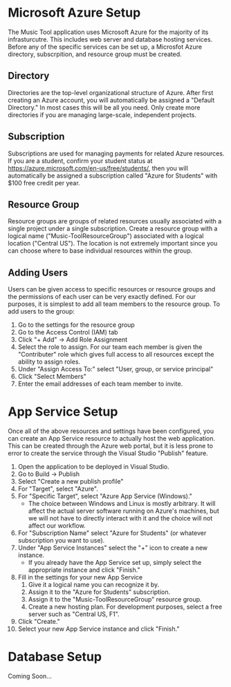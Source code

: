 # Microsoft Azure Setup
The Music Tool application uses Microsoft Azure for the majority of its infrasturcutre. This includes web server and database hosting services. Before any of the specific services can be set up, a Microsfot Azure directory, subscrpition, and resource group must be created.

## Directory
Directories are the top-level organizational structure of Azure. After first creating an Azure account, you will automatically be assigned a "Default Directory." In most cases this will be all you need. Only create more directories if you are managing large-scale, independent projects. 
## Subscription
Subscriptions are used for managing payments for related Azure resources. If you are a student, confirm your student status at https://azure.microsoft.com/en-us/free/students/, then you will automatically be assigned a subscription called "Azure for Students" with $100 free credit per year.
## Resource Group
Resource groups are groups of related resources usually associated with a single project under a single subscription. Create a resource group with a logical name ("Music-ToolResourceGroup") associated with a logical location ("Central US"). The location is not extremely important since you can choose where to base individual resources within the group.
## Adding Users
Users can be given access to specific resources or resource groups and the permissions of each user can be very exactly defined. For our purposes, it is simplest to add all team members to the resource group. 
To add users to the group:
1. Go to the settings for the resource group
2. Go to the Access Control (IAM) tab
3. Click "+ Add" -> Add Role Assignment
4. Select the role to assign. For our team each member is given the "Contributer" role which gives full access to all resources except the ability to assign roles.
5. Under "Assign Access To:" select "User, group, or service principal"
6. Click "Select Members"
7. Enter the email addresses of each team member to invite.

# App Service Setup
Once all of the above resources and settings have been configured, you can create an App Service resource to actually host the web application. This can be created through the Azure web portal, but it is less prone to error to create the service through the Visual Studio "Publish" feature.
1. Open the application to be deployed in Visual Studio.
2. Go to Build -> Publish
3. Select "Create a new publish profile"
4. For "Target", select "Azure".
5. For "Specific Target", select "Azure App Service (Windows)." 
    - The choice between Windows and Linux is mostly arbitrary. It will affect the actual server software running on Azure's machines, but we will not have to directly interact with it and the choice will not affect our workflow.
6. For "Subscription Name" select "Azure for Students" (or whatever subscription you want to use).
7. Under "App Service Instances" select the "+" icon to create a new instance.
    - If you already have the App Service set up, simply select the appropriate instance and click "Finish."
8. Fill in the settings for your new App Service
    1. Give it a logical name you can recognize it by.
    2. Assign it to the "Azure for Students" subscription.
    3. Assign it to the "Music-ToolResourceGroup" resource group.
    4. Create a new hosting plan. For development purposes, select a free server such as "Central US, F1".
9. Click "Create."
10. Select your new App Service instance and click "Finish."

# Database Setup
Coming Soon...

